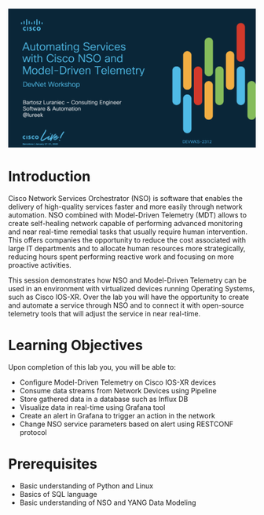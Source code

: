 ![Intro](/pics/1.png)
# Introduction
Cisco Network Services Orchestrator (NSO) is software that enables the delivery of high-quality services faster and more easily through network automation. NSO combined with Model-Driven Telemetry (MDT) allows to create self-healing network capable of performing advanced monitoring and near real-time remedial tasks that usually require human intervention. This offers companies the opportunity to reduce the cost associated with large IT departments and to allocate human resources more strategically, reducing hours spent performing reactive work and focusing on more proactive activities.
 
This session demonstrates how NSO and Model-Driven Telemetry can be used in an environment with virtualized devices running Operating Systems, such as Cisco IOS-XR. Over the lab you will have the opportunity to create and automate a service through NSO and to connect it with open-source telemetry tools that will adjust the service in near real-time.

# Learning Objectives
Upon completion of this lab you, you will be able to:
- Configure Model-Driven Telemetry on Cisco IOS-XR devices 
- Consume data streams from Network Devices using Pipeline
- Store gathered data in a database such as Influx DB
- Visualize data in real-time using Grafana tool
- Create an alert in Grafana to trigger an action in the network
- Change NSO service parameters based on alert using RESTCONF protocol

# Prerequisites
- Basic understanding of Python and Linux
- Basics of SQL language
- Basic understanding of NSO and YANG Data Modeling
